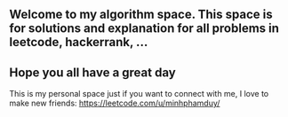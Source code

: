 ## Welcome to my algorithm space. This space is for solutions and explanation for all problems in leetcode, hackerrank, ...

## Hope you all have a great day

This is my personal space just if you want to connect with me, I love to make new friends: https://leetcode.com/u/minhphamduy/
